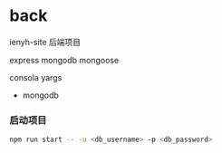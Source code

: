 # back

ienyh-site 后端项目

express mongodb mongoose

consola yargs

- mongodb

### 启动项目

```bash
npm run start -- -u <db_username> -p <db_password>
```